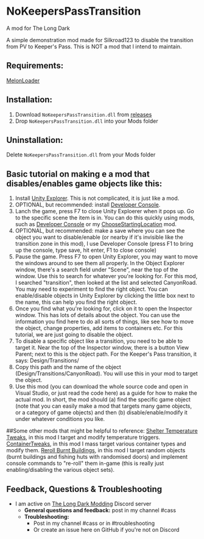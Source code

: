 # NoKeepersPassTransition
A mod for The Long Dark

A simple demonstration mod made for Silkroad123 to disable the transition from PV to Keeper's Pass. This is NOT a mod that I intend to maintain.  

## Requirements: 
[MelonLoader](https://github.com/HerpDerpinstine/MelonLoader/releases/latest/download/MelonLoader.Installer.exe) 

## Installation:
1. Download ```NoKeepersPassTransition.dll``` from [releases](https://github.com/GruffCassquatch/NoKeepersPassTransition/releases) 
2. Drop ```NoKeepersPassTransition.dll``` into your Mods folder

## Uninstallation:
Delete ```NoKeepersPassTransition.dll``` from your Mods folder

## Basic tutorial on making e a mod that disables/enables game objects like this:
1. Install [Unity Explorer](https://github.com/sinai-dev/UnityExplorer). This is not complicated, it is just like a mod.
2. OPTIONAL, but recommended: install [Developer Console](https://github.com/FINDarkside/TLD-Developer-Console).
3. Lanch the game, press F7 to close Unity Exploerer when it pops up. Go to the specific scene the item is in. You can do this quickly using mods, such as [Developer Console](https://github.com/FINDarkside/TLD-Developer-Console) or my [ChooseStartingLocation](https://github.com/GruffCassquatch/ChooseStartingLocation) mod.
4. OPTIONAL, but recommended: make a save where you can see the object you want to disable/enable (or nearby if it's invisible like the transition zone in this mod), I use Developer Console (press F1 to bring up the console, type save, hit enter, F1 to close console)
5. Pause the game. Press F7 to open Unity Explorer, you may want to move the windows around to see them all properly. In the Object Explorer window, there's a search field under "Scene", near the top of the window. Use this to search for whatever you're looking for. For this mod, I searched "transition", then looked at the list and selected CanyonRoad. You may need to experiment to find the right object. You can enable/disable objects in Unity Explorer by clicking the little box next to the name, this can help you find the right object.
6. Once you find what you're looking for, click on it to open the Inspector window. This has lots of details about the object. You can use the information you find here to do all sorts of things, like see how to move the object, change properties, add items to containers etc. For this tutorial, we are just going to disable the object.
7. To disable a specific object like a transition, you need to be able to target it. Near the top of the Inspector window, there is a button View Parent; next to this is the object path. For the Keeper's Pass transition, it says: Design/Transitions/
8. Copy this path and the name of the object (Design/Transitions/CanyonRoad). You will use this in your mod to target the object. 
9. Use this mod (you can download the whole source code and open in Visual Studio, or just read the code here) as a guide for how to make the actual mod. In short, the mod should (a) find the specific game object (note that you can easily make a mod that targets many game objects, or a category of game objects) and then (b) disable/enable/modify it under whatever conditions you like.

##Some other mods that might be helpful to reference:
[Shelter Temperature Tweaks](https://github.com/GruffCassquatch/ShelterTemperatureTweaks), in this mod I target and modify temperature triggers.
[ContainerTweaks](https://github.com/GruffCassquatch/ContainerTweaks), in this mod I mass target various container types and modify them.
[Reroll Burnt Buildings](https://github.com/GruffCassquatch/RerollBurntBuildings), in this mod I target random objects (burnt buildings and fishing huts with randomised doors) and implement console commands to "re-roll" them in-game (this is really just enabling/disabling the various object sets).

## Feedback, Questions & Troubleshooting
* I am active on [The Long Dark Modding](https://discord.gg/QvFE7VV4WZ) Discord server
	* **General questions and feedback:** post in my channel #cass
	* **Troubleshooting:** 
		* Post in my channel #cass or in #troubleshooting 
		* Or create an issue here on GitHub if you're not on Discord
